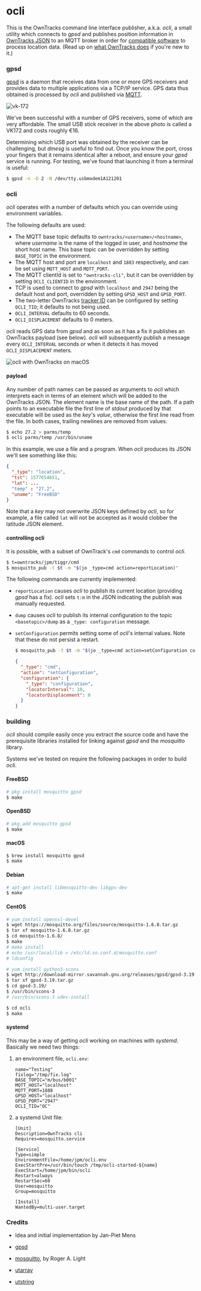 # ocli

This is the OwnTracks command line interface publisher, a.k.a. _ocli_, a small utility which connects to _gpsd_ and publishes position information in [OwnTracks JSON](https://owntracks.org/booklet/tech/json/) to an MQTT broker in order for [compatible software](https://owntracks.org/booklet/guide/clients/) to process location data. (Read up on [what OwnTracks does](https://owntracks.org/booklet/guide/whathow/) if you're new to it.)

### gpsd

[gpsd] is a daemon that receives data from one or more GPS receivers and provides data to multiple applications via a TCP/IP service. GPS data thus obtained is processed by _ocli_ and published via [MQTT].

![vk-172](assets/img_9643.jpg)

We've been successful with a number of GPS receivers, some of which are very affordable. The small USB stick receiver in the above photo is called a VK172 and costs roughly €16.

Determining which USB port was obtained by the receiver can be challenging, but _dmesg_ is useful to find out. Once you know the port, cross your fingers that it remains identical after a reboot, and ensure your _gpsd_ service is running. For testing, we've found that launching it from a terminal is useful:

```bash
$ gpsd -n -D 2 -N /dev/tty.usbmodem1A121201
```
### ocli

_ocli_ operates with a number of defaults which you can override using environment variables.

The following defaults are used:

- The MQTT base topic defaults to `owntracks/<username>/<hostname>`, where _username_ is the name of the logged in user, and _hostname_ the short host name. This base topic can be overridden by setting `BASE_TOPIC` in the environment.
- The MQTT host and port are `localhost` and `1883` respectively, and can be set using `MQTT_HOST` and `MQTT_PORT`.
- The MQTT clientId is set to `"owntracks-cli"`, but it can be overridden by setting `OCLI_CLIENTID` in the environment.
- TCP is used to connect to _gpsd_ with `localhost` and `2947` being the default host and port, overridden by setting `GPSD_HOST` and `GPSD_PORT`.
- The two-letter OwnTracks [tracker ID](https://owntracks.org/booklet/features/tid/) can be configured by setting `OCLI_TID`; it defaults to not being used.
- `OCLI_INTERVAL` defaults to 60 seconds.
- `OCLI_DISPLACEMENT` defaults to 0 meters.

_ocli_ reads GPS data from _gpsd_ and as soon as it has a fix it publishes an OwnTracks payload (see below). _ocli_ will subsequently publish a message every `OCLI_INTERVAL` seconds or when it detects it has moved `OCLI_DISPLACEMENT` meters.

![ocli with OwnTracks on macOS](assets/jmbp-5862.png)

#### payload

Any number of path names can be passed as arguments to _ocli_ which interprets each in terms of an element which will be added to the OwnTracks JSON. The element name is the base name of the path. If a path points to an executable file the first line of _stdout_ produced by that executable will be used as the _key_'s _value_, otherwise the first line read from the file. In both cases, trailing newlines are removed from values.

```bash
$ echo 27.2 > parms/temp
$ ocli parms/temp /usr/bin/uname
```

In this example, we use a file and a program. When _ocli_ produces its JSON we'll see something like this:

```json
{
  "_type": "location",
  "tst": 1577654651,
  "lat": ...
  "temp" : "27.2",
  "uname": "FreeBSD"
}
```

Note that a _key_ may not overwrite JSON keys defined by _ocli_, so for example, a file called `lat` will not be accepted as it would clobber the latitude JSON element.

#### controlling ocli

It is possible, with a subset of OwnTrack's `cmd` commands to control _ocli_.

```bash
$ t=owntracks/jpm/tiggr/cmd
$ mosquitto_pub -t $t -m "$(jo _type=cmd action=reportLocation)"
```
The following commands are currently implemented:

- `reportLocation` causes _ocli_ to publish its current location (providing _gpsd_ has a fix). _ocli_ sets `t:m` in the JSON indicating the publish was manually requested.
- `dump` causes _ocli_ to publish its internal configuration to the topic `<basetopic>/dump` as a `_type: configuration` message.
- `setConfiguration` permits setting some of _ocli_'s internal values. Note that these do not persist a restart.

    ```bash
    $ mosquitto_pub -t $t -m "$(jo _type=cmd action=setConfiguration configuration=$(jo _type=configuration locatorInterval=10 locatorDisplacement=0))"
    ```

	```json
	{
	  "_type": "cmd",
	  "action": "setConfiguration",
	  "configuration": {
	    "_type": "configuration",
	    "locatorInterval": 10,
	    "locatorDisplacement": 0
	  }
	}
	```



### building

_ocli_ should compile easily once you extract the source code and have the prerequisite libraries installed for linking against _gpsd_ and the _mosquitto_ library.

Systems we've tested on require the following packages in order to build _ocli_.

#### FreeBSD

```bash
# pkg install mosquitto gpsd
$ make
```

#### OpenBSD

```bash
# pkg_add mosquitto gpsd
$ make
```

#### macOS

```bash
$ brew install mosquitto gpsd
$ make
```

#### Debian

```bash
# apt-get install libmosquitto-dev libgps-dev
$ make
```

#### CentOS

```bash
# yum install openssl-devel
$ wget https://mosquitto.org/files/source/mosquitto-1.6.8.tar.gz
$ tar xf mosquitto-1.6.8.tar.gz
$ cd mosquitto-1.6.8/
$ make
# make install
# echo /usr/local/lib > /etc/ld.so.conf.d/mosquitto.conf
# ldconfig

# yum install python3-scons
$ wget http://download-mirror.savannah.gnu.org/releases/gpsd/gpsd-3.19.tar.gz
$ tar xf gpsd-3.19.tar.gz
$ cd gpsd-3.19/
$ /usr/bin/scons-3
# /usr/bin/scons-3 udev-install

$ cd ocli
$ make
```

#### systemd

This may be a way of getting _ocli_ working on machines with _systemd_. Basically we need two things:

1. an environment file, `ocli.env`:

	```
	name="Testing"
	fixlog="/tmp/fix.log"
	BASE_TOPIC="m/bus/b001"
	MQTT_HOST="localhost"
	MQTT_PORT=1888
	GPSD_HOST="localhost"
	GPSD_PORT="2947"
	OCLI_TID="OC"
	```

2. a systemd Unit file:

	```
	[Unit]
	Description=OwnTracks cli
	Requires=mosquitto.service

	[Service]
	Type=simple
	EnvironmentFile=/home/jpm/ocli.env
	ExecStartPre=/usr/bin/touch /tmp/ocli-started-${name}
	ExecStart=/home/jpm/bin/ocli
	Restart=always
	RestartSec=60
	User=mosquitto
	Group=mosquitto

	[Install]
	WantedBy=multi-user.target
	```


### Credits

- Idea and initial implementation by Jan-Piet Mens
- [gpsd]
- [mosquitto](https://mosquitto.org), by Roger A. Light
- [utarray](https://troydhanson.github.io/uthash/utarray.html)
- [utstring](https://troydhanson.github.io/uthash/utstring.html)

  [gpsd]: https://gpsd.gitlab.io/gpsd/
  [mqtt]: http://mqtt.org

